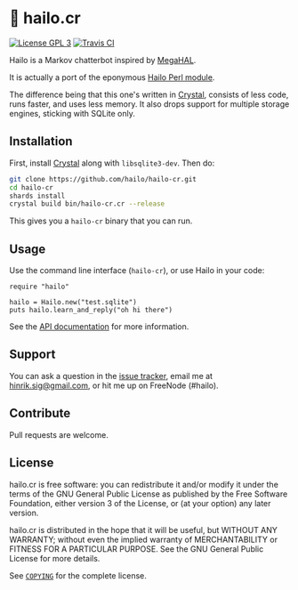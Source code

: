 # 🔴 hailo.cr

[![License GPL 3](https://img.shields.io/badge/license-GPL_3-green.svg)](https://github.com/hailo/hailo.cr/blob/master/COPYING)
[![Travis CI](https://travis-ci.org/hailo/hailo.cr.svg?branch=master)](https://travis-ci.org/hailo/hailo.cr)

Hailo is a Markov chatterbot inspired by [MegaHAL](https://en.wikipedia.org/wiki/MegaHAL).

It is actually a port of the eponymous [Hailo Perl module](https://github.com/hailo/hailo).

The difference being that this one's written in [Crystal](https://crystal-lang.org/),
consists of less code, runs faster, and uses less memory. It also
drops support for multiple storage engines, sticking with SQLite only.

## Installation

First, install [Crystal](https://crystal-lang.org/docs/installation/) along
with `libsqlite3-dev`. Then do:

```sh
git clone https://github.com/hailo/hailo-cr.git
cd hailo-cr
shards install
crystal build bin/hailo-cr.cr --release
```

This gives you a `hailo-cr` binary that you can run.

## Usage

Use the command line interface (`hailo-cr`), or use Hailo in your code:

```crystal
require "hailo"

hailo = Hailo.new("test.sqlite")
puts hailo.learn_and_reply("oh hi there")
```

See the [API documentation](https://hailo-cr.readthedocs.io/en/latest/)
for more information.

## Support

You can ask a question in the [issue tracker](https://github.com/hailo/hailo.cr/issues),
email me at hinrik.sig@gmail.com, or hit me up on FreeNode (#hailo).

## Contribute

Pull requests are welcome.

## License

hailo.cr is free software: you can redistribute it and/or modify it
under the terms of the GNU General Public License as published by the
Free Software Foundation, either version 3 of the License, or (at your
option) any later version.

hailo.cr is distributed in the hope that it will be useful, but
WITHOUT ANY WARRANTY; without even the implied warranty of
MERCHANTABILITY or FITNESS FOR A PARTICULAR PURPOSE. See the GNU General
Public License for more details.

See [`COPYING`](https://github.com/hailo/hailo.cr/blob/master/COPYING)
for the complete license.
